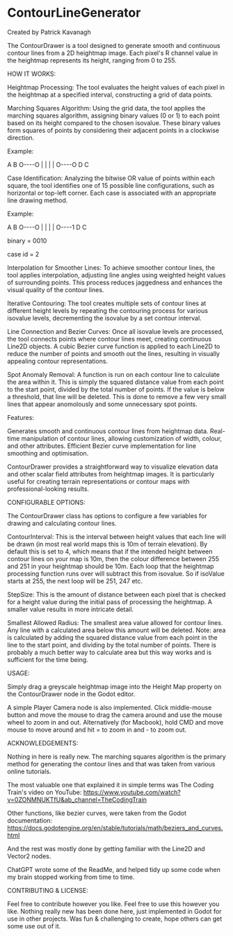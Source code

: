 # ContourLineGenerator
Created by Patrick Kavanagh

The ContourDrawer is a tool designed to generate smooth and continuous contour lines from a 2D heightmap image. Each pixel's R channel value in the heightmap represents its height, ranging from 0 to 255.

HOW IT WORKS:

Heightmap Processing:
The tool evaluates the height values of each pixel in the heightmap at a specified interval, constructing a grid of data points.

Marching Squares Algorithm:
Using the grid data, the tool applies the marching squares algorithm, assigning binary values (0 or 1) to each point based on its height compared to the chosen isovalue. These binary values form squares of points by considering their adjacent points in a clockwise direction.

Example:

 A    B 
 O----O 
 |    | 
 |    | 
 O----O
 D    C 


Case Identification:
Analyzing the bitwise OR value of points within each square, the tool identifies one of 15 possible line configurations, such as horizontal or top-left corner. Each case is associated with an appropriate line drawing method.

Example:

 A    B 
 O----O 
 |    | 
 |    | 
 O----1
 D    C 

binary = 0010

case id = 2

Interpolation for Smoother Lines:
To achieve smoother contour lines, the tool applies interpolation, adjusting line angles using weighted height values of surrounding points. This process reduces jaggedness and enhances the visual quality of the contour lines.

Iterative Contouring:
The tool creates multiple sets of contour lines at different height levels by repeating the contouring process for various isovalue levels, decrementing the isovalue by a set contour interval.

Line Connection and Bezier Curves:
Once all isovalue levels are processed, the tool connects points where contour lines meet, creating continuous Line2D objects. A cubic Bezier curve function is applied to each Line2D to reduce the number of points and smooth out the lines, resulting in visually appealing contour representations.

Spot Anomaly Removal:
A function is run on each contour line to calculate the area within it. This is simply the squared distance value from each point to the start point, divided by the total number of points. If the value is below a threshold, that line will be deleted. This is done to remove a few very small lines that appear anomolously and some unnecessary spot points.

Features:

Generates smooth and continuous contour lines from heightmap data.
Real-time manipulation of contour lines, allowing customization of width, colour, and other attributes.
Efficient Bezier curve implementation for line smoothing and optimisation.

ContourDrawer provides a straightforward way to visualize elevation data and other scalar field attributes from heightmap images. It is particularly useful for creating terrain representations or contour maps with professional-looking results.

CONFIGURABLE OPTIONS:

The ContourDrawer class has options to configure a few variables for drawing and calculating contour lines.

ContourInterval:
This is the interval between height values that each line will be drawn (in most real world maps this is 10m of terrain elevation). By default this is set to 4, which means that if the intended height between contour lines on your map is 10m, then the colour difference between 255 and 251 in your heightmap should be 10m.
Each loop that the heightmap processing function runs over will subtract this from isovalue. So if isoValue starts at 255, the next loop will be 251, 247 etc. 

StepSize:
This is the amount of distance between each pixel that is checked for a height value during the initial pass of processing the heightmap. A smaller value results in more intricate detail.

Smallest Allowed Radius:
The smallest area value allowed for contour lines. Any line with a calculated area below this amount will be deleted. Note: area is calculated by adding the squared distance value from each point in the line to the start point, and dividing by the total number of points. There is probably a much better way to calculate area but this way works and is sufficient for the time being.

USAGE:

Simply drag a greyscale heightmap image into the Height Map property on the ContourDrawer node in the Godot editor. 

A simple Player Camera node is also implemented. Click middle-mouse button and move the mouse to drag the camera around and use the mouse wheel to zoom in and out. Alternatively (for Macbook), hold CMD and move mouse to move around and hit = to zoom in and - to zoom out.

ACKNOWLEDGEMENTS:

Nothing in here is really new. The marching squares algorithm is the primary method for generating the contour lines and that was taken from various online tutorials. 

The most valuable one that explained it in simple terms was The Coding Train's video on YouTube:
https://www.youtube.com/watch?v=0ZONMNUKTfU&ab_channel=TheCodingTrain

Other functions, like bezier curves, were taken from the Godot documentation:
https://docs.godotengine.org/en/stable/tutorials/math/beziers_and_curves.html

And the rest was mostly done by getting familiar with the Line2D and Vector2 nodes.

ChatGPT wrote some of the ReadMe, and helped tidy up some code when my brain stopped working from time to time.

CONTRIBUTING & LICENSE:

Feel free to contribute however you like. Feel free to use this however you like. Nothing really new has been done here, just implemented in Godot for use in other projects. Was fun & challenging to create, hope others can get some use out of it.